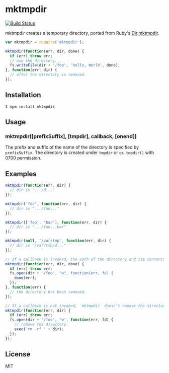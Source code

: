 mktmpdir
==================
[![Build Status](https://travis-ci.org/nkzawa/mktmpdir.png?branch=master)](https://travis-ci.org/nkzawa/mktmpdir)

mktmpdir creates a temporary directory, ported from Ruby's [Dir.mktmpdir](http://www.ruby-doc.org/stdlib-2.0/libdoc/tmpdir/rdoc/Dir.html#method-c-mktmpdir).

```js
var mktmpdir = require('mktmpdir');

mktmpdir(function(err, dir, done) {
  if (err) throw err;
  // use the directory...
  fs.writeFile(dir + '/foo', 'hello, World', done);
}, function(err, dir) {
  // after the directory is removed.
});
```

## Installation
    $ npm install mktmpdir

## Usage

### mktmpdir([prefixSuffix], [tmpdir], callback, [onend])
The prefix and suffix of the name of the directory is specified by `prefixSuffix`.
The directory is created under `tmpdir` or `os.tmpdir()` with 0700 permission.

## Examples

```js
mktmpdir(function(err, dir) {
  // dir is ".../d..."
});

mktmpdir('foo', function(err, dir) {
  // dir is ".../foo..."
});

mktmpdir(['foo', 'bar'], function(err, dir) {
  // dir is ".../foo...bar"
});

mktmpdir(null, '/var/tmp', function(err, dir) {
  // dir is "/var/tmp/d..."
});

// If a callback is invoked, the path of the directory and its contents are removed.
mktmpdir(function(err, dir, done) {
  if (err) throw err;
  fs.open(dir + '/foo', 'w", function(err, fd) {
    done(err);
  });
}, function(err) {
  // the directory has been removed.
});

// If a callback is not invoked, `mktmpdir` doesn't remove the directory.
mktmpdir(function(err, dir) {
  if (err) throw err;
  fs.open(dir + '/foo', 'w', function(err, fd) {
    // remove the directory.
    exec('rm -rf ' + dir);
  });
});
```

## License
MIT
